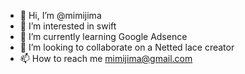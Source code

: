- 👋 Hi, I’m @mimijima
- 👀 I’m interested in swift
- 🌱 I’m currently learning Google Adsence
- 💞️ I’m looking to collaborate on a Netted lace creator 
- 📫 How to reach me mimijima@gmail.com

<!---
mimijima/mimijima is a ✨ special ✨ repository because its `README.md` (this file) appears on your GitHub profile.
You can click the Preview link to take a look at your changes.
--->
